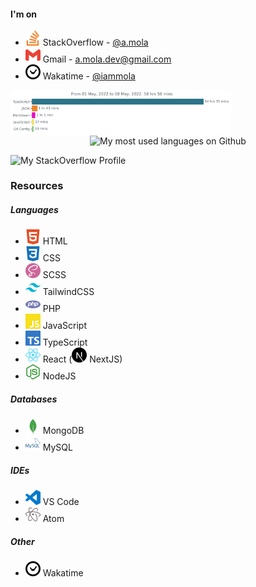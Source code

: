 #### I'm on

- <img width="24" height="24" src="./images/stackoverflow.svg"/> StackOverflow - [@a.mola](https://stackoverflow.com/users/15350139/a-mola)
- <img width="24" height="24" src="./images/gmail.svg"/> Gmail - <a href="mailto:a.mola.dev@gmail.com">a.mola.dev@gmail.com</a>
- <img width="24" height="24" src="./images/wakatime.svg"/> Wakatime - [@iammola](https://wakatime.com/@iammola)

<p align="center">
<img align="left" src="./images/wakatime-stats.svg" width="70%" alt="My Wakatime Coding Activity" />
<img width="25%" src="https://github-readme-stats.vercel.app/api/top-langs/?username=iammola&langs_count=8&layout=compact&custom_title=Most%20Languages%20%on%20GitHub" alt="My most used languages on Github" />
</p>
<img src="https://github-readme-stackoverflow.vercel.app/?userID=15350139" alt="My StackOverflow Profile" />


### Resources

##### Languages

- <img width="24" height="24" src="./images/html5.svg"/> HTML
- <img width="24" height="24" src="./images/css3.svg"/> CSS
- <img width="24" height="24" src="./images/sass.svg"/> SCSS
- <img width="24" height="24" src="./images/tailwindcss.svg"/> TailwindCSS
- <img width="24" height="24" src="./images/php.svg"/> PHP
- <img width="24" height="24" src="./images/javascript.svg"/> JavaScript
- <img width="24" height="24" src="./images/typescript.svg"/> TypeScript
- <img width="24" height="24" src="./images/react.svg"/> React (<img width="24" height="24" src="./images/nextdotjs.svg"/> NextJS)
- <img width="24" height="24" src="./images/nodedotjs.svg"/> NodeJS

##### Databases

- <img width="24" height="24" src="./images/mongodb.svg"/> MongoDB
- <img width="24" height="24" src="./images/mysql.svg"/> MySQL

##### IDEs

- <img width="24" height="24" src="./images/visualstudiocode.svg"/> VS Code
- <img width="24" height="24" src="./images/atom.svg"/> Atom

##### Other

- <img width="24" height="24" src="./images/wakatime.svg"/> Wakatime

